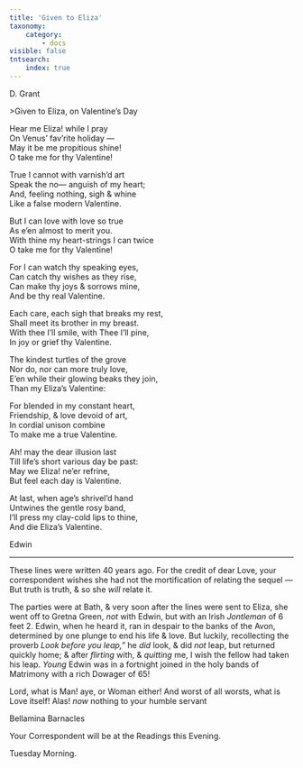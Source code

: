 ```yaml
---
title: 'Given to Eliza'
taxonomy:
    category:
        - docs
visible: false
tntsearch:
    index: true
---
```


<div class="author">D. Grant</div>

<span class="title">>Given to Eliza, on Valentine’s Day</span>    
    
Hear me Eliza! while I pray    
On Venus’ fav’rite holiday —    
May it be me propitious shine!    
O take me for thy Valentine!    
    
True I cannot with varnish’d art    
Speak the no— anguish of my heart;    
And, feeling nothing, sigh & whine    
Like a false modern Valentine.    
    
But I can love with love so true    
As e’en almost to merit you.    
With thine my heart-strings I can twice    
O take me for thy Valentine!    
    
For I can watch thy speaking eyes,    
Can catch thy wishes as they rise,    
Can make thy joys & sorrows mine,    
And be thy real Valentine.    
    
Each care, each sigh that breaks my rest,    
Shall meet its brother in my breast.    
With thee I’ll smile, with Thee I’ll pine,    
In joy or grief thy Valentine.    
    
The kindest turtles of the grove    
Nor do, nor can more truly love,    
E’en while their glowing beaks they join,    
Than my Eliza’s Valentine:    
    
For blended in my constant heart,    
Friendship, & love devoid of art,    
In cordial unison combine    
To make me a true Valentine.    
    
Ah! may the dear illusion last    
Till life’s short various day be past:    
May we Eliza! ne’er refrine,    
But feel each day is Valentine.    
    
At last, when age’s shrivel’d hand    
Untwines the gentle rosy band,    
I’ll press my clay-cold lips to thine,    
And die Eliza’s Valentine.

Edwin

---

These lines were written 40 years ago. For the credit of dear Love, your correspondent wishes she had not the mortification of relating the sequel — But truth is truth, & so she *will* relate it.

The parties were at Bath, & very soon after the lines were sent to Eliza, she went off to Gretna Green, *not* with Edwin, but with an Irish *Jontleman* of 6 feet 2. Edwin, when he heard it, ran in despair to the banks of the Avon, determined by one plunge to end his life & love. But luckily, recollecting the proverb *Look before you leap,”* he *did* look, & did *not* leap, but returned quickly home; & after *flirting* with, & *quitting* me, I wish the fellow had taken his leap. *Young* Edwin was in a fortnight joined in the holy bands of Matrimony with a rich Dowager of 65!

Lord, what is Man! aye, or Woman either! And worst of all worsts, what is Love itself! Alas! *now* nothing to your humble servant

Bellamina Barnacles

Your Correspondent will be at the Readings this Evening.

Tuesday Morning.